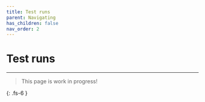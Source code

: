 ```yaml
---
title: Test runs 
parent: Navigating
has_children: false
nav_order: 2
---
```


# Test runs

---

> This page is work in progress!

{: .fs-6 }
